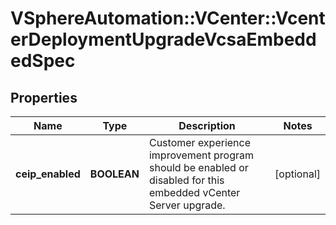 # VSphereAutomation::VCenter::VcenterDeploymentUpgradeVcsaEmbeddedSpec

## Properties
Name | Type | Description | Notes
------------ | ------------- | ------------- | -------------
**ceip_enabled** | **BOOLEAN** | Customer experience improvement program should be enabled or disabled for this embedded vCenter Server upgrade. | [optional] 


